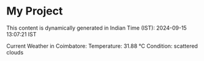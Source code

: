 # My Project

This content is dynamically generated in Indian Time (IST): 2024-09-15 13:07:21 IST


Current Weather in Coimbatore:
Temperature: 31.88 °C
Condition: scattered clouds
